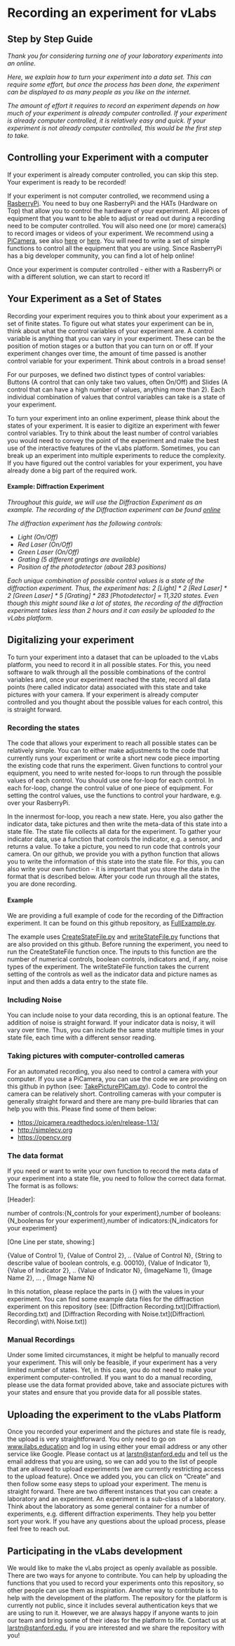 # Recording an experiment for vLabs
## Step by Step Guide 

_Thank you for considering turning one of your laboratory experiments into an online._

_Here, we explain how to turn your experiment into a data set. This can require some effort, but once the process has been done, the experiment can be displayed to as many people as you like on the internet._

_The amount of effort it requires to record an experiment depends on how much of your experiment is already computer controlled. If your experiment is already computer controlled, it is relatively easy and quick. If your experiment is not already computer controlled, this would be the first step to take._

## Controlling your Experiment with a computer
If your experiment is already computer controlled, you can skip this step. Your experiment is ready to be recorded! 

If your experiment is not computer controlled, we recommend using a [RasberryPi](https://www.raspberrypi.org). You need to buy one RasberryPi and the HATs (Hardware on Top) that allow you to control the hardware of your experiment. All pieces of equipment that you want to be able to adjust or read out during a recording need to be computer controlled. You will also need one (or more) camera(s) to record images or videos of your experiment. We recommend using a [PiCamera](https://projects.raspberrypi.org/en/projects/getting-started-with-picamera), see also [here](https://picamera.readthedocs.io/en/release-1.13/) or [here](https://www.amazon.com/Raspberry-Pi-Camera-Module-Megapixel/dp/B01ER2SKFS). You will need to write a set of simple functions to control all the equipment that you are using. Since RasberryPi has a big developer community, you can find a lot of help online!

Once your experiment is computer controlled - either with a RasberryPi or with a different solution, we can start to record it! 

## Your Experiment as a Set of States
Recording your experiment requires you to think about your experiment as a set of finite states. To figure out what states your experiment can be in, think about what the control variables of your experiment are. A control variable is anything that you can vary in your experiment. These can be the position of motion stages or a button that you can turn on or off. If your experiment changes over time, the amount of time passed is another control variable for your experiment. Think about controls in a broad sense!

For our purposes, we defined two distinct types of control variables: Buttons (A control that can only take two values, often On/Off) and Slides (A control that can have a high number of values, anything more than 2). Each individual combination of values that control variables can take is a state of your experiment. 

To turn your experiment into an online experiment, please think about the states of your experiment. It is easier to digitize an experiment with fewer control variables. Try to think about the least number of control variables you would need to convey the point of the experiment and make the best use of the interactive features of the vLabs platform. Sometimes, you can break up an experiment into multiple experiments to reduce the complexity. If you have figured out the control variables for your experiment, you have already done a big part of the required work. 

#### Example: Diffraction Experiment 
_Throughout this guide, we will use the Diffraction Experiment as an example. The recording of the Diffraction experiment can be found [online](http://ilabs.education/showExperiment?exp_id=5187247892594688)_

_The diffraction experiment has the following controls:_

- _Light (On/Off)_
- _Red Laser (On/Off)_
- _Green Laser (On/Off)_
- _Grating (5 different gratings are available)_
- _Position of the photodetector (about 283 positions)_

_Each unique combination of possible control values is a state of the diffraction experiment. Thus, the experiment has: 2 [Light] * 2 [Red Laser] * 2 [Green Laser] * 5 [Grating] * 283 [Photodetector] = 11,320 states. Even though this might sound like a lot of states, the recording of the diffraction experiment takes less than 2 hours and it can easily be uploaded to the vLabs platform._


## Digitalizing your experiment
To turn your experiment into a dataset that can be uploaded to the vLabs platform, you need to record it in all possible states. For this, you need software to walk through all the possible combinations of the control variables and, once your experiment reached the state, record all data points (here called indicator data) associated with this state and take pictures with your camera. If your experiment is already computer controlled and you thought about the possible values for each control, this is straight forward. 

### Recording the states
The code that allows your experiment to reach all possible states can be relatively simple. You can to either make adjustments to the code that currently runs your experiment or write a short new code piece importing the existing code that runs the experiment. Given functions to control your equipment, you need to write nested for-loops to run through the possible values of each control. You should use one for-loop for each control. In each for-loop, change the control value of one piece of equipment. For setting the control values, use the functions to control your hardware, e.g. over your RasberryPi.

In the innermost for-loop, you reach a new state. Here, you also gather the indicator data, take pictures and then write the meta-data of this state into a state file. The state file collects all data for the experiment. To gather your indicator data, use a function that controls the indicator, e.g. a sensor, and returns a value. To take a picture, you need to run code that controls your camera. On our github, we provide you with a python function that allows you to write the information of this state into the state file. For this, you can also write your own function - it is important that you store the data in the format that is described below. After your code run through all the states, you are done recording.

#### Example
We are providing a full example of code for the recording of the Diffraction experiment. It can be found on this github repository, as [FullExample.py](FullExample.py). 

The example uses [CreateStateFile.py](CreateStateFile.py) and [writeStateFile.py](writeStateFile.py) functions that are also provided on this github. Before running the experiment, you need to run the CreateStateFile function once. The inputs to this function are the number of numerical controls, boolean controls, indicators and, if any, noise types of the experiment. The writeStateFile function takes the current setting of the controls as well as the indicator data and picture names as input and then adds a data entry to the state file. 

### Including Noise 
You can include noise to your data recording, this is an optional feature. The addition of noise is straight forward. If your indicator data is noisy, it will vary over time. Thus, you can include the same state multiple times in your state file, each time with a different sensor reading.

### Taking pictures with computer-controlled cameras
For an automated recording, you also need to control a camera with your computer. If you use a PiCamera, you can use the code we are providing on this github in python (see: [TakePicturePICam.py](TakePicturePICam.py)). Code to control the camera can be relatively short. Controlling cameras with your computer is generally straight forward and there are many pre-build libraries that can help you with this. Please find some of them below: 

- https://picamera.readthedocs.io/en/release-1.13/
- http://simplecv.org
- https://opencv.org

### The data format 
If you need or want to write your own function to record the meta data of your experiment into a state file, you need to follow the correct data format. The format is as follows: 

[Header]:

number of controls:{N_controls for your experiment},number of booleans:{N_boolenas for your experiment},number of indicators:{N_indicators for your experiment}

[One Line per state, showing:]

{Value of Control 1}, {Value of Control 2}, .. {Value of Control N}, {String to describe value of boolean controls, e.g. 00010}, {Value of Indicator 1}, {Value of Indicator 2}, .. {Value of Indicator N}, {ImageName 1}, {Image Name 2}, ... , {Image Name N}

In this notation, please replace the parts in {} with the values in your experiment. You can find some example data files for the diffraction experiment on this repository (see: [Diffraction Recording.txt](Diffraction\ Recording.txt) and [Diffraction Recording with Noise.txt](Diffraction\ Recording\ with\ Noise.txt)) 

### Manual Recordings
Under some limited circumstances, it might be helpful to manually record your experiment. This will only be feasible, if your experiment has a very limited number of states. Yet, in this case, you do not need to make your experiment computer-controlled. If you want to do a manual recording, please use the data format provided above, take and associate pictures with your states and ensure that you provide data for all possible states. 

## Uploading the experiment to the vLabs Platform
Once you recorded your experiment and the pictures and state file is ready, the upload is very straightforward. You only need to go on www.ilabs.education and log in using either your email address or any other service like Google. Please contact us at larstn@stanford.edu and tell us the email address that you are using, so we can add you to the list of people that are allowed to upload experiments (we are currently restricting access to the upload feature). Once we added you, you can click on “Create” and then follow some easy steps to upload your experiment. The menu is straight forward. There are two different instances that you can create: a laboratory and an experiment. An experiment is a sub-class of a laboratory. Think about the laboratory as some general container for a number of experiments, e.g. different diffraction experiments. They help you better sort your work. If you have any questions about the upload process, please feel free to reach out. 

## Participating in the vLabs development
We would like to make the vLabs project as openly available as possible. There are two ways for anyone to contribute. You can help by uploading the functions that you used to record your experiments onto this repository, so other people can use them as inspiration. Another way to contribute is to help with the development of the platform. The repository for the platform is currently not public, since it includes several authentication keys that we are using to run it. However, we are always happy if anyone wants to join our team and bring some of their ideas for the platform to life. Contact us at larstn@stanford.edu, if you are interested and we share the repository with you! 
